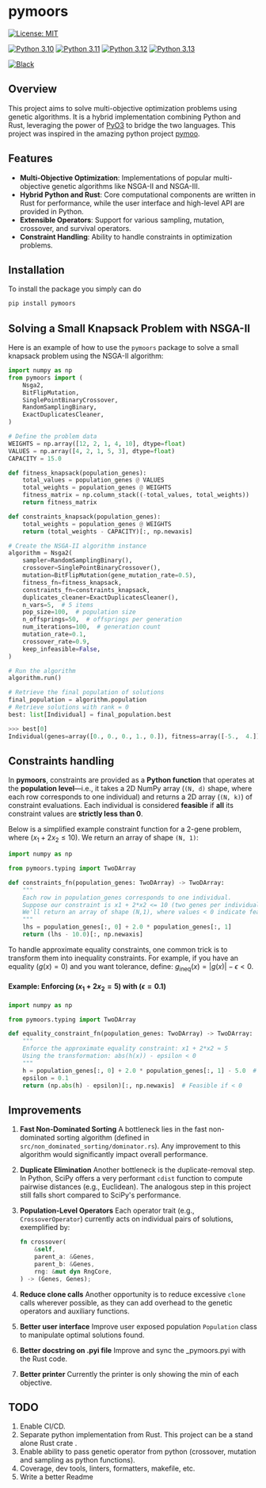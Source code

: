 # pymoors
[![License: MIT](https://img.shields.io/badge/License-MIT-yellow.svg)](LICENSE)

[![Python 3.10](https://img.shields.io/badge/Python-3.10-blue.svg)](https://www.python.org/downloads/release/python-3100/)
[![Python 3.11](https://img.shields.io/badge/Python-3.11-blue.svg)](https://www.python.org/downloads/release/python-3110/)
[![Python 3.12](https://img.shields.io/badge/Python-3.12-blue.svg)](https://www.python.org/downloads/release/python-3120/)
[![Python 3.13](https://img.shields.io/badge/Python-3.13-blue.svg)](https://www.python.org/downloads/release/python-3130/)

[![Black](https://img.shields.io/badge/code_style-Black-000000.svg)](https://github.com/psf/black)
## Overview

This project aims to solve multi-objective optimization problems using genetic algorithms. It is a hybrid implementation combining Python and Rust, leveraging the power of [PyO3](https://github.com/PyO3/pyo3) to bridge the two languages. This project was inspired in the amazing python project [pymoo](https://github.com/anyoptimization/pymoo).

## Features

- **Multi-Objective Optimization**: Implementations of popular multi-objective genetic algorithms like NSGA-II and NSGA-III.
- **Hybrid Python and Rust**: Core computational components are written in Rust for performance, while the user interface and high-level API are provided in Python.
- **Extensible Operators**: Support for various sampling, mutation, crossover, and survival operators.
- **Constraint Handling**: Ability to handle constraints in optimization problems.


## Installation

To install the package you simply can do

```sh
pip install pymoors
```

## Solving a Small Knapsack Problem with NSGA-II

Here is an example of how to use the `pymoors` package to solve a small knapsack problem using the NSGA-II algorithm:

```python
import numpy as np
from pymoors import (
    Nsga2,
    BitFlipMutation,
    SinglePointBinaryCrossover,
    RandomSamplingBinary,
    ExactDuplicatesCleaner,
)

# Define the problem data
WEIGHTS = np.array([12, 2, 1, 4, 10], dtype=float)
VALUES = np.array([4, 2, 1, 5, 3], dtype=float)
CAPACITY = 15.0

def fitness_knapsack(population_genes):
    total_values = population_genes @ VALUES
    total_weights = population_genes @ WEIGHTS
    fitness_matrix = np.column_stack((-total_values, total_weights))
    return fitness_matrix

def constraints_knapsack(population_genes):
    total_weights = population_genes @ WEIGHTS
    return (total_weights - CAPACITY)[:, np.newaxis]

# Create the NSGA-II algorithm instance
algorithm = Nsga2(
    sampler=RandomSamplingBinary(),
    crossover=SinglePointBinaryCrossover(),
    mutation=BitFlipMutation(gene_mutation_rate=0.5),
    fitness_fn=fitness_knapsack,
    constraints_fn=constraints_knapsack,
    duplicates_cleaner=ExactDuplicatesCleaner(),
    n_vars=5,  # 5 items
    pop_size=100,  # population size
    n_offsprings=50,  # offsprings per generation
    num_iterations=100,  # generation count
    mutation_rate=0.1,
    crossover_rate=0.9,
    keep_infeasible=False,
)

# Run the algorithm
algorithm.run()

# Retrieve the final population of solutions
final_population = algorithm.population
# Retrieve solutions with rank = 0
best: list[Individual] = final_population.best

>>> best[0]
Individual(genes=array([0., 0., 0., 1., 0.]), fitness=array([-5.,  4.]), rank=0, constraints=array([-11.]))
```

## Constraints handling


In **pymoors**, constraints are provided as a **Python function** that operates at the **population level**—i.e., it takes a 2D NumPy array (`(N, d)` shape, where each row corresponds to one individual) and returns a 2D array (`(N, k)`) of constraint evaluations. Each individual is considered **feasible** if **all** its constraint values are **strictly less than 0**.


Below is a simplified example constraint function for a 2-gene problem, where $(x_1 + 2x_2 \leq 10)$. We return an array of shape `(N, 1)`:

```python
import numpy as np

from pymoors.typing import TwoDArray

def constraints_fn(population_genes: TwoDArray) -> TwoDArray:
    """
    Each row in population_genes corresponds to one individual.
    Suppose our constraint is x1 + 2*x2 <= 10 (two genes per individual).
    We'll return an array of shape (N,1), where values < 0 indicate feasibility.
    """
    lhs = population_genes[:, 0] + 2.0 * population_genes[:, 1]
    return (lhs - 10.0)[:, np.newaxis]
```

To handle approximate equality constraints, one common trick is to transform them into inequality constraints. For example, if you have an equality ($g(x) = 0$) and you want  tolerance, define: $g_{\text{ineq}}(x) = |g(x)| - \epsilon < 0.$

#### Example: Enforcing $( x_1 + 2x_2 = 5 )$ with ($\epsilon = 0.1$)

```python
import numpy as np

from pymoors.typing import TwoDArray

def equality_constraint_fn(population_genes: TwoDArray) -> TwoDArray:
    """
    Enforce the approximate equality constraint: x1 + 2*x2 ≈ 5
    Using the transformation: abs(h(x)) - epsilon < 0
    """
    h = population_genes[:, 0] + 2.0 * population_genes[:, 1] - 5.0  # h(x) = x1 + 2*x2 - 5
    epsilon = 0.1
    return (np.abs(h) - epsilon)[:, np.newaxis]  # Feasible if < 0
```

## Improvements

1. **Fast Non-Dominated Sorting**
   A bottleneck lies in the fast non-dominated sorting algorithm (defined in `src/non_dominated_sorting/dominator.rs`). Any improvement to this algorithm would significantly impact overall performance.

2. **Duplicate Elimination**
   Another bottleneck is the duplicate-removal step. In Python, SciPy offers a very performant `cdist` function to compute pairwise distances (e.g., Euclidean). The analogous step in this project still falls short compared to SciPy's performance.

3. **Population-Level Operators**
   Each operator trait (e.g., `CrossoverOperator`) currently acts on individual pairs of solutions, exemplified by:
   ```rust
   fn crossover(
       &self,
       parent_a: &Genes,
       parent_b: &Genes,
       rng: &mut dyn RngCore,
   ) -> (Genes, Genes);
    ```
4. **Reduce clone calls** Another opportunity is to reduce excessive `clone` calls wherever possible, as they can add overhead to the genetic operators and auxiliary functions.
5. **Better user interface** Improve user exposed population `Population` class to manipulate optimal solutions found.
6. **Better docstring on .pyi file** Improve and sync the _pymoors.pyi with the Rust code.
6. **Better printer** Currently the printer is only showing the min of each objective.

## TODO

1. Enable CI/CD.
2. Separate python implementation from Rust. This project can be a stand alone Rust crate .
3. Enable ability to pass genetic operator from python (crossover, mutation and sampling as python functions).
4. Coverage, dev tools, linters, formatters, makefile, etc.
5. Write a better Readme
